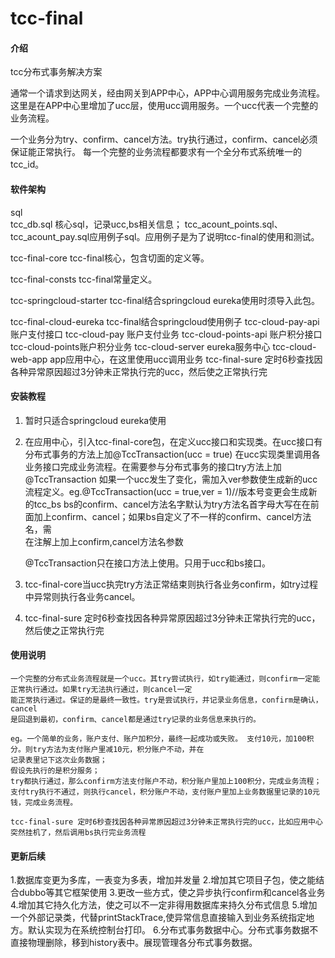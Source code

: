 # tcc-final

#### 介绍
tcc分布式事务解决方案

通常一个请求到达网关，经由网关到APP中心，APP中心调用服务完成业务流程。
这里是在APP中心里增加了ucc层，使用ucc调用服务。一个ucc代表一个完整的业务流程。

一个业务分为try、confirm、cancel方法。try执行通过，confirm、cancel必须保证能正常执行。
每一个完整的业务流程都要求有一个全分布式系统唯一的tcc_id。


#### 软件架构

sql  
    tcc_db.sql 核心sql，记录ucc,bs相关信息；
    tcc_acount_points.sql、tcc_acount_pay.sql应用例子sql。应用例子是为了说明tcc-final的使用和测试。

tcc-final-core
    tcc-final核心，包含切面的定义等。

tcc-final-consts
    tcc-final常量定义。

tcc-springcloud-starter
    tcc-final结合springcloud eureka使用时须导入此包。

tcc-final-cloud-eureka
    tcc-final结合springcloud使用例子
    tcc-cloud-pay-api 账户支付接口
    tcc-cloud-pay 账户支付业务
    tcc-cloud-points-api 账户积分接口
    tcc-cloud-points账户积分业务
    tcc-cloud-server eureka服务中心
    tcc-cloud-web-app app应用中心，在这里使用ucc调用业务
    tcc-final-sure 定时6秒查找因各种异常原因超过3分钟未正常执行完的ucc，然后使之正常执行完


#### 安装教程

1.  暂时只适合springcloud eureka使用

2.  在应用中心，引入tcc-final-core包，在定义ucc接口和实现类。在ucc接口有分布式事务的方法上加@TccTransaction(ucc = true)
    在ucc实现类里调用各业务接口完成业务流程。在需要参与分布式事务的接口try方法上加@TccTransaction
    如果一个ucc发生了变化，需加入ver参数使生成新的ucc流程定义。eg.@TccTransaction(ucc = true,ver = 1)//版本号变更会生成新的tcc_bs
    bs的confirm、cancel方法名字默认为try方法名首字母大写在在前面加上confirm、cancel；如果bs自定义了不一样的confirm、cancel方法名，需    
    在注解上加上confirm,cancel方法名参数
    
    @TccTransaction只在接口方法上使用。只用于ucc和bs接口。

3. tcc-final-core当ucc执完try方法正常结束则执行各业务confirm，如try过程中异常则执行各业务cancel。

4.  tcc-final-sure 定时6秒查找因各种异常原因超过3分钟未正常执行完的ucc，然后使之正常执行完

#### 使用说明

    一个完整的分布式业务流程就是一个ucc。其try尝试执行，如try能通过，则confirm一定能正常执行通过。如果try无法执行通过，则cancel一定
    能正常执行通过。保证的是最终一致性。try是尝试执行，并记录业务信息，confirm是确认，cancel
    是回退到最初，confirm、cancel都是通过try记录的业务信息来执行的。
     
    eg。一个简单的业务，账户支付、账户加积分，最终一起成功或失败。 支付10元，加100积分。则try方法为支付账户里减10元，积分账户不动，并在 
    记录表里记下这次业务数据；  
    假设先执行的是积分服务；
    try都执行通过，那么confirm方法支付账户不动，积分账户里加上100积分，完成业务流程；   
    支付try执行不通过，则执行cancel，积分账户不动，支付账户里加上业务数据里记录的10元钱，完成业务流程。
    
    tcc-final-sure 定时6秒查找因各种异常原因超过3分钟未正常执行完的ucc，比如应用中心突然挂机了，然后调用bs执行完业务流程


#### 更新后续
1.数据库变更为多库，一表变为多表，增加并发量
2.增加其它项目子包，使之能结合dubbo等其它框架使用
3.更改一些方式，使之异步执行confirm和cancel各业务
4.增加其它持久化方法，使之可以不一定非得用数据库来持久分布式信息
5.增加一个外部记录类，代替printStackTrace,使异常信息直接输入到业务系统指定地方。默认实现为在系统控制台打印。
6.分布式事务数据中心。分布式事务数据不直接物理删除，移到history表中。展现管理各分布式事务数据。

